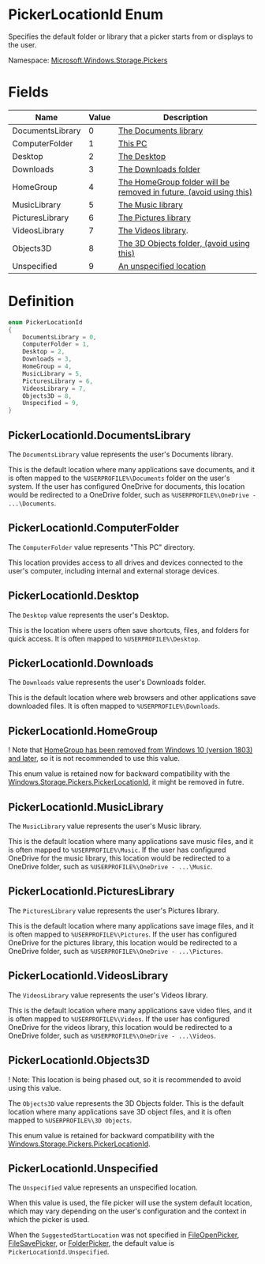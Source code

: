 PickerLocationId Enum
===

Specifies the default folder or library that a picker starts from or displays to the user.

Namespace: [Microsoft.Windows.Storage.Pickers](./Microsoft.Windows.Storage.Pickers.md)

# Fields

| **Name**           | **Value** | **Description**                                                 |
|--------------------|-----------|-----------------------------------------------------------------|
| DocumentsLibrary   | 0         | [The Documents library](#pickerlocationiddocumentslibrary)      |
| ComputerFolder     | 1         | [This PC](#pickerlocationidcomputerfolder)                      |
| Desktop            | 2         | [The Desktop](#pickerlocationiddesktop)                         |
| Downloads          | 3         | [The Downloads folder](#pickerlocationiddownloads)              |
| HomeGroup          | 4         | [The HomeGroup folder will be removed in future, (avoid using this)](#pickerlocationidhomegroup) |
| MusicLibrary       | 5         | [The Music library](#pickerlocationidmusiclibrary)              |
| PicturesLibrary    | 6         | [The Pictures library](#pickerlocationidpictureslibrary)        |
| VideosLibrary      | 7         | [The Videos library](#pickerlocationidvideoslibrary).           |
| Objects3D          | 8         | [The 3D Objects folder, (avoid using this)](#pickerlocationidobjects3d)|
| Unspecified        | 9         | [An unspecified location](#pickerlocationidunspecified)         |

# Definition

```C#
enum PickerLocationId
{
    DocumentsLibrary = 0,
    ComputerFolder = 1,
    Desktop = 2,
    Downloads = 3,
    HomeGroup = 4,
    MusicLibrary = 5,
    PicturesLibrary = 6,
    VideosLibrary = 7,
    Objects3D = 8,
    Unspecified = 9,
}
```

## PickerLocationId.DocumentsLibrary
The `DocumentsLibrary` value represents the user's Documents library.

This is the default location where many applications save documents, and it is often mapped 
to the `%USERPROFILE%\Documents` folder on the user's system. 
If the user has configured OneDrive for documents, this location would be redirected to a OneDrive 
folder, such as `%USERPROFILE%\OneDrive - ...\Documents`.

## PickerLocationId.ComputerFolder
The `ComputerFolder` value represents "This PC" directory.

This location provides access to all drives and devices connected to the user's computer, 
including internal and external storage devices.

## PickerLocationId.Desktop
The `Desktop` value represents the user's Desktop.

This is the location where users often save shortcuts, files, and folders for quick access. 
It is often mapped to `%USERPROFILE%\Desktop`.

## PickerLocationId.Downloads
The `Downloads` value represents the user's Downloads folder.

This is the default location where web browsers and other applications save downloaded files. 
It is often mapped to `%USERPROFILE%\Downloads`.

## PickerLocationId.HomeGroup
! Note that [HomeGroup has been removed from Windows 10 (version 1803) and later](https://support.microsoft.com/en-us/windows/homegroup-removed-from-windows-10-version-1803-07ca5db1-7bca-4d11-68a3-a31ff4a09979), 
so it is not recommended to use this value.

This enum value is retained now for backward compatibility with the [Windows.Storage.Pickers.PickerLocationId](https://learn.microsoft.com/en-us/uwp/api/windows.storage.pickers.pickerlocationid), 
it might be removed in futre.

## PickerLocationId.MusicLibrary
The `MusicLibrary` value represents the user's Music library.

This is the default location where many applications save music files, and it is often mapped 
to `%USERPROFILE%\Music`. If the user has configured OneDrive for the music library, this location 
would be redirected to a OneDrive folder, such as `%USERPROFILE%\OneDrive - ...\Music`.

## PickerLocationId.PicturesLibrary
The `PicturesLibrary` value represents the user's Pictures library.

This is the default location where many applications save image files, and it is often mapped 
to `%USERPROFILE%\Pictures`. If the user has configured OneDrive for the pictures library, this 
location would be redirected to a OneDrive folder, such as `%USERPROFILE%\OneDrive - ...\Pictures`.

## PickerLocationId.VideosLibrary
The `VideosLibrary` value represents the user's Videos library.

This is the default location where many applications save video files, and it is often mapped 
to `%USERPROFILE%\Videos`. If the user has configured OneDrive for the videos library, this location 
would be redirected to a OneDrive folder, such as `%USERPROFILE%\OneDrive - ...\Videos`.

## PickerLocationId.Objects3D
! Note: This location is being phased out, so it is recommended to avoid using this value.

The `Objects3D` value represents the 3D Objects folder. This is the default location where many 
applications save 3D object files, and it is often mapped to `%USERPROFILE%\3D Objects`.

This enum value is retained for backward compatibility with the [Windows.Storage.Pickers.PickerLocationId](https://learn.microsoft.com/en-us/uwp/api/windows.storage.pickers.pickerlocationid).

## PickerLocationId.Unspecified
The `Unspecified` value represents an unspecified location.

When this value is used, the file picker will use the system default location, which may vary 
depending on the user's configuration and the context in which the picker is used.

When the `SuggestedStartLocation` was not specified in [FileOpenPicker](./FileOpenPicker.md), 
[FileSavePicker](./FileSavePicker.md), or [FolderPicker](./FolderPicker.md), 
the default value is `PickerLocationId.Unspecified`.

